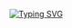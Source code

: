 [![Typing SVG](https://readme-typing-svg.demolab.com?font=Fira+Code&pause=1000&width=435&lines=%E4%BD%A0%E5%A5%BD%EF%BC%8C%E6%88%91%E5%8F%AB+Terry%EF%BC%8C%E4%B8%80%E4%B8%AA%E5%96%9C%E6%AC%A2%E7%BC%96%E7%A8%8B%E7%9A%84%E4%BA%BA%E3%80%82;%E5%B7%A5%E4%BD%9C%E4%B9%8B%E4%BD%99%EF%BC%8C%E6%88%91%E5%96%9C%E6%AC%A2%E5%B8%A6%E7%9D%80%E7%9B%B8%E6%9C%BA%E6%97%85%E8%A1%8C%EF%BC%8C%E7%9C%8B%E5%88%AB%E4%BA%BA%E7%9A%84%E4%BA%BA%E7%94%9F%E3%80%82++)](https://git.io/typing-svg)
